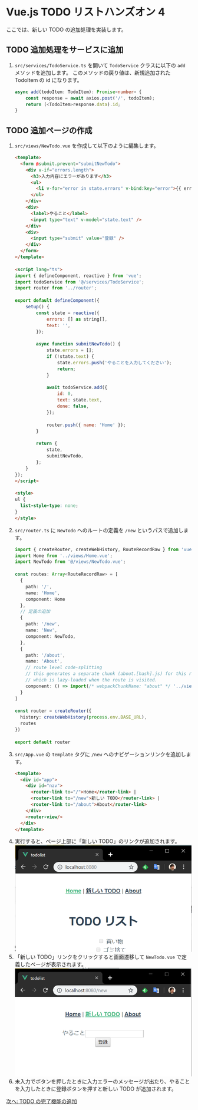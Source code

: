 # Vue.js TODO リストハンズオン 4

ここでは、新しい TODO の追加処理を実装します。

## TODO 追加処理をサービスに追加

1. `src/services/TodoService.ts` を開いて `TodoService` クラスに以下の `add` メソッドを追加します。
    このメソッドの戻り値は、新規追加された TodoItem の id になります。
    ```typescript
    async add(todoItem: TodoItem): Promise<number> {
        const response = await axios.post('/', todoItem);
        return (<TodoItem>response.data).id;
    }
    ```

## TODO 追加ページの作成

1. `src/views/NewTodo.vue` を作成して以下のように編集します。
    ```html
    <template>
      <form @submit.prevent="submitNewTodo">
        <div v-if="errors.length">
          <h3>入力内容にエラーがあります</h3>
          <ul>
            <li v-for="error in state.errors" v-bind:key="error">{{ error }}</li>
          </ul>
        </div>
        <div>
          <label>やること</label>
          <input type="text" v-model="state.text" />
        </div>
        <div>
          <input type="submit" value="登録" />
        </div>
      </form>
    </template>
        
    <script lang="ts">
    import { defineComponent, reactive } from 'vue';
    import todoService from '@/services/TodoService';
    import router from '../router';

    export default defineComponent({
        setup() {
            const state = reactive({
                errors: [] as string[],
                text: '',
            });

            async function submitNewTodo() {
                state.errors = [];
                if (!state.text) {
                    state.errors.push('やることを入力してください');
                    return;
                }

                await todoService.add({
                    id: 0,
                    text: state.text,
                    done: false,
                });

                router.push({ name: 'Home' });
            }

            return {
                state,
                submitNewTodo,
            };
        }
    });
    </script>

    <style>
    ul {
      list-style-type: none;
    }
    </style>
    ```
1. `src/router.ts` に `NewTodo` へのルートの定義を `/new` というパスで追加します。
    ```typescript
    import { createRouter, createWebHistory, RouteRecordRaw } from 'vue-router';
    import Home from '../views/Home.vue';
    import NewTodo from '@/views/NewTodo.vue';

    const routes: Array<RouteRecordRaw> = [
      {
        path: '/',
        name: 'Home',
        component: Home
      },
      // 定義の追加
      {
        path: '/new',
        name: 'New',
        component: NewTodo,
      },  
      {
        path: '/about',
        name: 'About',
        // route level code-splitting
        // this generates a separate chunk (about.[hash].js) for this route
        // which is lazy-loaded when the route is visited.
        component: () => import(/* webpackChunkName: "about" */ '../views/About.vue')
      }
    ]

    const router = createRouter({
      history: createWebHistory(process.env.BASE_URL),
      routes
    })

    export default router
    ```
1. `src/App.vue` の `template` タグに `/new` へのナビゲーションリンクを追加します。
    ```html
    <template>
      <div id="app">
        <div id="nav">
          <router-link to="/">Home</router-link> |
          <router-link to="/new">新しい TODO</router-link> |
          <router-link to="/about">About</router-link>
        </div>
        <router-view/>
      </div>
    </template>
    ```
1. 実行すると、ページ上部に「新しい TODO」のリンクが追加されます。
    ![](./images/04-newtodolink.png)
1. 「新しい TODO」リンクをクリックすると画面遷移して `NewTodo.vue` で定義したページが表示されます。
    ![](./images/04-newtodo.png)
1. 未入力でボタンを押したときに入力エラーのメッセージが出たり、やることを入力したときに登録ボタンを押すと新しい TODO が追加されます。

[次へ: TODO の完了機能の追加](./05.md)